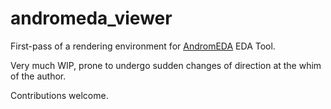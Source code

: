 # andromeda_viewer

First-pass of a rendering environment for [AndromEDA](https://github.com/andromeda-cad) EDA Tool.

Very much WIP, prone to undergo sudden changes of direction at the whim of the author.

Contributions welcome.
